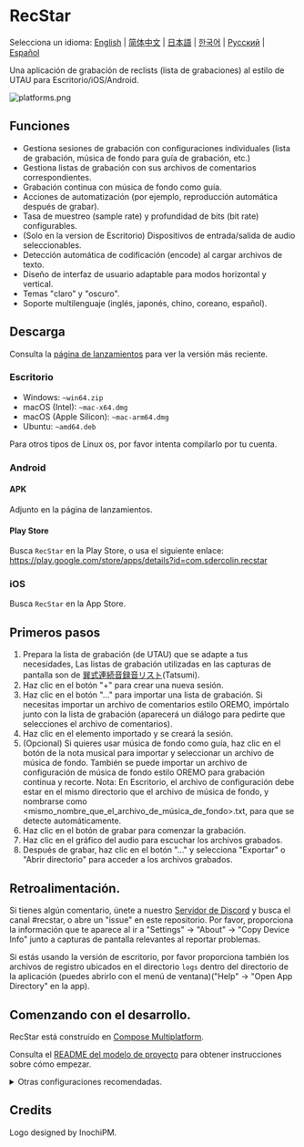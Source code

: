 # RecStar

Selecciona un idioma: [English](README.md) | [简体中文](README-zhCN.md) | [日本語](README-ja.md) | [한국어](README-ko.md) | [Русский](README-ru.md) | [Español](README-es.md)

Una aplicación de grabación de reclists (lista de grabaciones) al estilo de UTAU para Escritorio/iOS/Android.

![platforms.png](readme_images/platforms.png)

## Funciones

- Gestiona sesiones de grabación con configuraciones individuales (lista de grabación, música de fondo para guía de grabación, etc.)
- Gestiona listas de grabación con sus archivos de comentarios correspondientes.
- Grabación continua con música de fondo como guía.
- Acciones de automatización (por ejemplo, reproducción automática después de grabar).
- Tasa de muestreo (sample rate) y profundidad de bits (bit rate) configurables.
- (Solo en la version de Escritorio) Dispositivos de entrada/salida de audio seleccionables.
- Detección automática de codificación (encode) al cargar archivos de texto.
- Diseño de interfaz de usuario adaptable para modos horizontal y vertical.
- Temas "claro" y "oscuro".
- Soporte multilenguaje (inglés, japonés, chino, coreano, español).

## Descarga

Consulta la [página de lanzamientos](https://github.com/sdercolin/recstar/releases) para ver la versión más reciente.

### Escritorio

- Windows: `~win64.zip`
- macOS (Intel): `~mac-x64.dmg`
- macOS (Apple Silicon): `~mac-arm64.dmg`
- Ubuntu: `~amd64.deb`

Para otros tipos de Linux os, por favor intenta compilarlo por tu cuenta.

### Android

#### APK

Adjunto en la página de lanzamientos.

#### Play Store

Busca `RecStar` en la Play Store, o usa el siguiente enlace:
https://play.google.com/store/apps/details?id=com.sdercolin.recstar

### iOS

Busca `RecStar` en la App Store.

## Primeros pasos

1. Prepara la lista de grabación (de UTAU) que se adapte a tus necesidades, Las listas de grabación utilizadas en las capturas de pantalla son de [巽式連続音録音リスト](https://tatsu3.hateblo.jp/entry/ar426004)(Tatsumi).
2. Haz clic en el botón "+" para crear una nueva sesión.
3. Haz clic en el botón "..." para importar una lista de grabación. Si necesitas importar un archivo de comentarios estilo OREMO, impórtalo junto con la lista de grabación (aparecerá un diálogo para pedirte que selecciones el archivo de comentarios).
4. Haz clic en el elemento importado y se creará la sesión.
5. (Opcional) Si quieres usar música de fondo como guía, haz clic en el botón de la nota musical para importar y seleccionar un archivo de música de fondo. También se puede importar un archivo de configuración de música de fondo estilo OREMO para grabación continua y recorte.
   Nota: En Escritorio, el archivo de configuración debe estar en el mismo directorio que el archivo de música de fondo, y nombrarse como <mismo_nombre_que_el_archivo_de_música_de_fondo>.txt, para que se detecte automáticamente.
6. Haz clic en el botón de grabar para comenzar la grabación.
7. Haz clic en el gráfico del audio para escuchar los archivos grabados.
8. Después de grabar, haz clic en el botón "..." y selecciona "Exportar" o "Abrir directorio" para acceder a los archivos grabados.

## Retroalimentación.

Si tienes algún comentario, únete a nuestro [Servidor de Discord](https://discord.gg/TyEcQ6P73y) y busca el canal #recstar, o abre un "issue" en este repositorio.
Por favor, proporciona la información que te aparece al ir a "Settings" -> "About" -> "Copy Device Info" junto a capturas de pantalla relevantes al reportar problemas.

Si estás usando la versión de escritorio, por favor proporciona también los archivos de registro ubicados en el directorio `logs` dentro del directorio de la aplicación (puedes abrirlo con el menú de ventana)("Help" -> "Open App Directory" en la app).

## Comenzando con el desarrollo.

RecStar está construido en [Compose Multiplatform](https://github.com/JetBrains/compose-jb).

Consulta el [README del modelo de proyecto](README-compose.md) para obtener instrucciones sobre cómo empezar.

<details>
<summary>Otras configuraciones recomendadas.</summary>

1. Instala el plugin `Kotlin KDoc Formatter`, y utiliza las siguientes configuraciones:
   [![KDoc Formatter settings](readme_images/kdoc_settings.png)](readme_images/kdoc_settings.png)
2. Ejecuta `./gradlew addKtlintFormatGitPreCommitHook` una vez para agregar un "pre-commit hook" que formateará automáticamente tu código antes de confirmar los cambios.
3. If in string definition files (e.g. [StringsEnglish.kt](shared/src/commonMain/kotlin/ui/string/StringEnglish.kt)), if
   the formatter of your Android Studio is always turning the wildcard imports into single imports, adjust the settings
   to allow wildcard imports on package `ui.string`.

</details>

## Credits

Logo designed by InochiPM.
